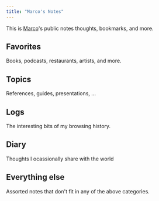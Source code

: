 ```yaml
---
title: "Marco's Notes"
---
```


This is [Marco](https://www.mpri.me)'s public notes thoughts, bookmarks, and more.

## Favorites

Books, podcasts, restaurants, artists, and more.

## Topics

References, guides, presentations, ...

## Logs

The interesting bits of my browsing history.

## Diary

Thoughts I ocassionally share with the world

## Everything else

Assorted notes that don't fit in any of the above categories.
